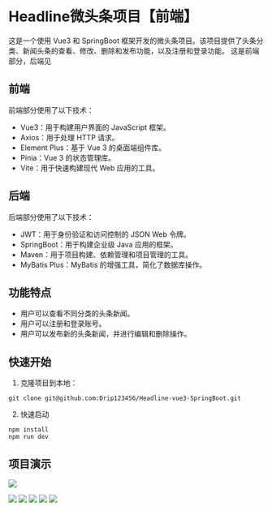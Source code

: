 # Headline微头条项目【前端】

这是一个使用 Vue3 和 SpringBoot 框架开发的微头条项目。该项目提供了头条分类、新闻头条的查看、修改、删除和发布功能，以及注册和登录功能。
这是前端部分，后端见

## 前端

前端部分使用了以下技术：

- Vue3：用于构建用户界面的 JavaScript 框架。
- Axios：用于处理 HTTP 请求。
- Element Plus：基于 Vue 3 的桌面端组件库。
- Pinia：Vue 3 的状态管理库。
- Vite：用于快速构建现代 Web 应用的工具。

## 后端

后端部分使用了以下技术：

- JWT：用于身份验证和访问控制的 JSON Web 令牌。
- SpringBoot：用于构建企业级 Java 应用的框架。
- Maven：用于项目构建、依赖管理和项目管理的工具。
- MyBatis Plus：MyBatis 的增强工具，简化了数据库操作。

## 功能特点

- 用户可以查看不同分类的头条新闻。
- 用户可以注册和登录账号。
- 用户可以发布新的头条新闻，并进行编辑和删除操作。

## 快速开始

1. 克隆项目到本地：

```
git clone git@github.com:Drip123456/Headline-vue3-SpringBoot.git
```

2. 快速启动

```
npm install
npm run dev
```

## 项目演示

![](https://s21.ax1x.com/2024/05/03/pkkhzKP.png)

![](https://s21.ax1x.com/2024/05/03/pkk4pb8.png)
![](https://s21.ax1x.com/2024/05/03/pkk4SDf.png)
![](https://s21.ax1x.com/2024/05/03/pkkhvvt.png)
![](https://s21.ax1x.com/2024/05/03/pkkhjgI.png)
![](https://s21.ax1x.com/2024/05/03/pkk4CVS.png)
